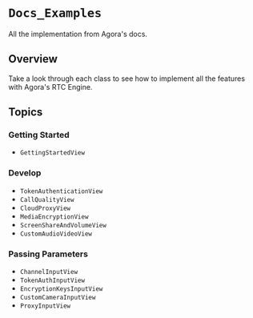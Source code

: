 # ``Docs_Examples``

All the implementation from Agora's docs.

## Overview

Take a look through each class to see how to implement all the features with Agora's RTC Engine.

## Topics

### Getting Started

- ``GettingStartedView``

### Develop

- ``TokenAuthenticationView``
- ``CallQualityView``
- ``CloudProxyView``
- ``MediaEncryptionView``
- ``ScreenShareAndVolumeView``
- ``CustomAudioVideoView``

### Passing Parameters

- ``ChannelInputView``
- ``TokenAuthInputView``
- ``EncryptionKeysInputView``
- ``CustomCameraInputView``
- ``ProxyInputView``
